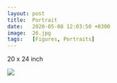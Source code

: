 ```yaml
---
layout: post
title:  Portrait
date:   2020-05-08 12:03:50 +0300
image:  26.jpg
tags:   [Figures, Portraits]
---
```


20 x 24 inch

![]({{site.baseurl}}/img/26.jpg)

